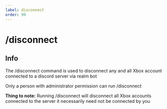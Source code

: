 ```yaml
---
label: disconnect 
order: 99
---
```


# /disconnect 

## Info
 The /disconnect command is used to disconnect any and all Xbox account connected to a discord server via realm bot 

 Only a person with administrator permission can run /disconnect  

 **Thing to note:** Running /disconnect will disconnect all Xbox accounts connected to the server it necessarily need not be connected by you  
